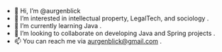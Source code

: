- 👋 Hi, I’m @aurgenblick
- 👀 I’m interested in intellectual property, LegalTech, and sociology .
- 🌱 I’m currently learning Java .
- 💞️ I’m looking to collaborate on developing Java and Spring projects .
- 📫 You can reach me via aurgenblick@gmail.com .

<!---
aurgenblick/aurgenblick is a ✨ special ✨ repository because its `README.md` (this file) appears on your GitHub profile.
You can click the Preview link to take a look at your changes.
--->
